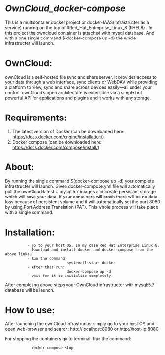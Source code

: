 # ***OwnCloud_docker-compose***
 
 This is a multicontaier docker project or docker-IAAS(infrastructer as a service) running on the top of #Red_Hat_Enterprise_Linux_8 (RHEL8) . In this project the owncloud container is attached with mysql database. And with a one single command $(docker-compose up -d) the whole infrastructer will launch.

# OwnCloud:

ownCloud is a self-hosted file sync and share server. It provides access to your data through a web interface, sync clients or WebDAV while providing a platform to view, sync and share across devices easily—all under your control. ownCloud’s open architecture is extensible via a simple but powerful API for applications and plugins and it works with any storage.
          
# Requirements:
1. The latest version of Docker (can be downloaded here: https://docs.docker.com/engine/installation/)
2. Docker compose (can be downloaded here: https://docs.docker.com/compose/install/)

# About:
By running the single command $(docker-compose up -d) your complete infrastructer will launch. Given docker-compose.yml file will automatically pull the ownCloud:latest + mysql:5.7 images and create persistant storage which will save your data. If your containers will crash there will be no data loss because of persistent volume and it will automatically set the port 8080 by using Port Address Translation (PAT). This whole process will take place with a single command.

# Installation:
              - go to your host OS. In my case Red Hat Enterprise Linux 8.
              - Download and install docker and docker-compose from the above links. 
              - Run the command:
                                systemctl start docker
              - After that run:
                                docker-compose up -d
              - wait for it to initialize completely.
After completing above steps your OwnCloud infrastructer with mysql:5.7 database will be launch.

# How to use:
  
 After launching the ownCloud infrastructer simply go to your host OS and open web-browser and search:
                 http://localhost:8080 or http://host-ip:8080
                            
 For stopping the containers go to terminal.
 Run the command:
 
                docker-compose stop
  
